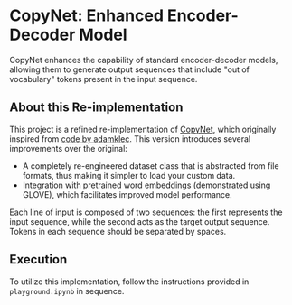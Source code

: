 # CopyNet: Enhanced Encoder-Decoder Model

CopyNet enhances the capability of standard encoder-decoder models, allowing them to generate output sequences that include "out of vocabulary" tokens present in the input sequence.

## About this Re-implementation

This project is a refined re-implementation of [CopyNet](https://arxiv.org/abs/1603.06393), which originally inspired from [code by adamklec](https://github.com/adamklec/copynet). This version introduces several improvements over the original:

- A completely re-engineered dataset class that is abstracted from file formats, thus making it simpler to load your custom data.
- Integration with pretrained word embeddings (demonstrated using GLOVE), which facilitates improved model performance.

Each line of input is composed of two sequences: the first represents the input sequence, while the second acts as the target output sequence. Tokens in each sequence should be separated by spaces.

## Execution
To utilize this implementation, follow the instructions provided in ```playground.ipynb``` in sequence.
